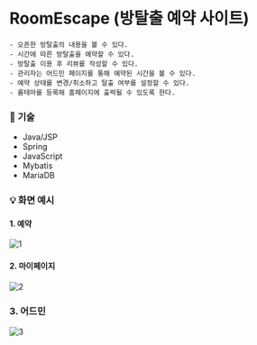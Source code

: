 # RoomEscape (방탈출 예약 사이트)

  ```
  - 오픈한 방탈출의 내용을 볼 수 있다.
  - 시간에 따른 방탈출을 예약할 수 있다.
  - 방탈출 이용 후 리뷰를 작성할 수 있다.
  - 관리자는 어드민 페이지를 통해 예약된 시간을 볼 수 있다.
  - 예약 상태를 변경/취소하고 탈출 여부를 설정할 수 있다.
  - 룸테마를 등록해 홈페이지에 출력될 수 있도록 한다.
  ```
    
### 📃 기술
  - Java/JSP
  - Spring
  - JavaScript
  - Mybatis
  - MariaDB
  
    
### 💡 화면 예시
  
#### 1. 예약
![1](https://user-images.githubusercontent.com/68311262/220503113-2c9c91d5-8218-4c9f-a556-ccb60c9b689d.PNG)

  
#### 2. 마이페이지
![2](https://user-images.githubusercontent.com/68311262/220503205-8d776aee-7455-4284-84c3-84502eaf3478.PNG)
  
### 3. 어드민
![3](https://user-images.githubusercontent.com/68311262/220503243-bbecff14-62a7-4cab-b12d-349bca8ed582.PNG)
  
